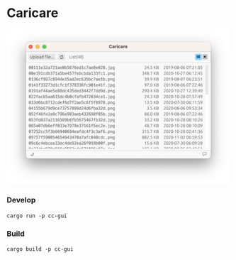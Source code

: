 # Caricare

<p align="center">
    <img src="res/screenshot_main.png" alt="main screen" width="600">
</p>

### Develop

```
cargo run -p cc-gui
```

### Build

```
cargo build -p cc-gui
```